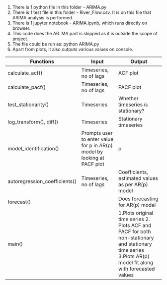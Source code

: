 1. There is 1 python file in this folder - ARIMA.py
2. There is 1 test file in this folder - River_Flow.csv. It is on this file that ARIMA analysis is performed.
3. There is 1 jupyter notebook - ARIMA.ipynb, which runs directly on browser.
4. This code does the AR. MA part is skipped as it is outside the scope of project.
5. The file could be run as:  python ARIMA.py
6. Apart from plots, it also outputs various values on console.



Functions | Input | Output          
------------ | --------------- | ------------------
calculate_acf() | Timeseries, no of lags | ACF plot
calculate_pacf() | Timeseries, no of lags | PACF plot
test_stationarity() | Timeseries | Whether timeseries is stationary?
log_transform(), diff() | Timeseries | Stationary timeseries
model_identification() | Prompts user to enter value for p in AR(p) model by looking at PACF plot | p
autoregression_coefficients() | Timeseries, no of lags | Coefficients, estimated values as per AR(p) model
forecast() | | Does forecasting for AR(p) model
main() | | 1.Plots original time series 2. Plots ACF and PACF for both non-stationary and stationary time series 3.Plots AR(p) model fit along with forecasted values
